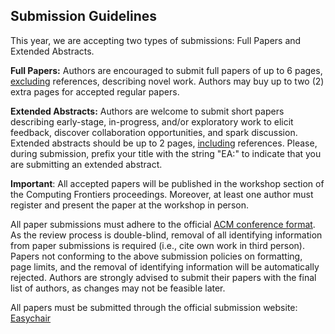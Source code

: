 ## Submission Guidelines

This year, we are accepting two types of submissions: Full Papers and Extended
Abstracts.

**Full Papers:**
Authors are encouraged to submit full papers of up to 6 pages, <u>excluding</u>
references, describing novel work. Authors may buy up to two (2) extra pages for accepted regular papers.

**Extended Abstracts:**
Authors are welcome to submit short papers describing early-stage, in-progress,
and/or exploratory work to elicit feedback, discover collaboration
opportunities, and spark discussion. Extended abstracts should be up to 2 pages,
<u>including</u> references. Please, during submission, prefix your title with
the string "EA:" to indicate that you are submitting an extended abstract.

**Important**: All accepted papers will be published in the workshop section of
the Computing Frontiers proceedings. Moreover, at least one author must register and present the paper at the workshop in person.

All paper submissions must adhere to the official 
[ACM conference format](http://www.acm.org/publications/article-templates/proceedings-template.html). 
As the review process is double-blind, removal of all identifying information
from paper submissions is required (i.e., cite own work in third person). Papers
not conforming to the above submission policies on formatting, page limits, and
the removal of identifying information will be automatically rejected. Authors
are strongly advised to submit their papers with the final list of authors, as
changes may not be feasible later.

All papers must be submitted through the official submission website: 
[Easychair](https://easychair.org/conferences/?conf=cfw24)
